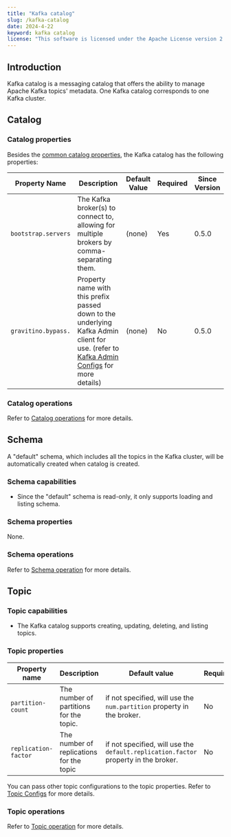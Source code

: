```yaml
---
title: "Kafka catalog"
slug: /kafka-catalog
date: 2024-4-22
keyword: kafka catalog
license: "This software is licensed under the Apache License version 2."
---
```


## Introduction

Kafka catalog is a messaging catalog that offers the ability to manage Apache Kafka topics' metadata.
One Kafka catalog corresponds to one Kafka cluster.

## Catalog

### Catalog properties

Besides the [common catalog properties](./gravitino-server-config.md#gravitino-catalog-properties-configuration), the Kafka catalog has the following properties:

| Property Name       | Description                                                                                                                                                                                                   | Default Value | Required | Since Version |
|---------------------|---------------------------------------------------------------------------------------------------------------------------------------------------------------------------------------------------------------|---------------|----------|---------------|
| `bootstrap.servers` | The Kafka broker(s) to connect to, allowing for multiple brokers by comma-separating them.                                                                                                                    | (none)        | Yes      | 0.5.0         |
| `gravitino.bypass.` | Property name with this prefix passed down to the underlying Kafka Admin client for use. (refer to [Kafka Admin Configs](https://kafka.apache.org/34/documentation.html#adminclientconfigs) for more details) | (none)        | No       | 0.5.0         |

### Catalog operations

Refer to [Catalog operations](./manage-messaging-metadata-using-gravitino.md#catalog-operations) for more details.

## Schema

A "default" schema, which includes all the topics in the Kafka cluster, will be automatically created when catalog is created.

### Schema capabilities

- Since the "default" schema is read-only, it only supports loading and listing schema.

### Schema properties

None.

### Schema operations

Refer to [Schema operation](./manage-messaging-metadata-using-gravitino.md#schema-operations) for more details.

## Topic

### Topic capabilities

- The Kafka catalog supports creating, updating, deleting, and listing topics.

### Topic properties

| Property name        | Description                              | Default value                                                                       | Required | Since Version |
|----------------------|------------------------------------------|-------------------------------------------------------------------------------------|----------|---------------|
| `partition-count`    | The number of partitions for the topic.  | if not specified, will use the `num.partition` property in the broker.              | No       | 0.5.0         |
| `replication-factor` | The number of replications for the topic | if not specified, will use the `default.replication.factor` property in the broker. | No       | 0.5.0         |

You can pass other topic configurations to the topic properties. Refer to [Topic Configs](https://kafka.apache.org/34/documentation.html#topicconfigs) for more details.

### Topic operations

Refer to [Topic operation](./manage-messaging-metadata-using-gravitino.md#topic-operations) for more details.
